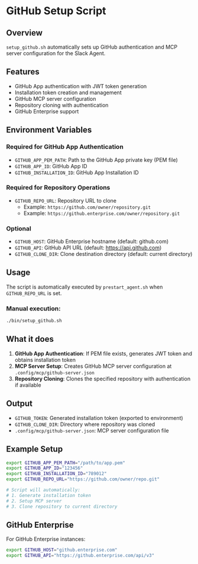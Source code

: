 # GitHub Setup Script

## Overview

`setup_github.sh` automatically sets up GitHub authentication and MCP server configuration for the Slack Agent.

## Features

- GitHub App authentication with JWT token generation
- Installation token creation and management
- GitHub MCP server configuration
- Repository cloning with authentication
- GitHub Enterprise support

## Environment Variables

### Required for GitHub App Authentication
- `GITHUB_APP_PEM_PATH`: Path to the GitHub App private key (PEM file)
- `GITHUB_APP_ID`: GitHub App ID
- `GITHUB_INSTALLATION_ID`: GitHub App Installation ID

### Required for Repository Operations
- `GITHUB_REPO_URL`: Repository URL to clone
  - Example: `https://github.com/owner/repository.git`
  - Example: `https://github.enterprise.com/owner/repository.git`

### Optional
- `GITHUB_HOST`: GitHub Enterprise hostname (default: github.com)
- `GITHUB_API`: GitHub API URL (default: https://api.github.com)
- `GITHUB_CLONE_DIR`: Clone destination directory (default: current directory)

## Usage

The script is automatically executed by `prestart_agent.sh` when `GITHUB_REPO_URL` is set.

### Manual execution:
```bash
./bin/setup_github.sh
```

## What it does

1. **GitHub App Authentication**: If PEM file exists, generates JWT token and obtains installation token
2. **MCP Server Setup**: Creates GitHub MCP server configuration at `.config/mcp/github-server.json`
3. **Repository Cloning**: Clones the specified repository with authentication if available

## Output

- `GITHUB_TOKEN`: Generated installation token (exported to environment)
- `GITHUB_CLONE_DIR`: Directory where repository was cloned
- `.config/mcp/github-server.json`: MCP server configuration file

## Example Setup

```bash
export GITHUB_APP_PEM_PATH="/path/to/app.pem"
export GITHUB_APP_ID="123456"
export GITHUB_INSTALLATION_ID="789012"
export GITHUB_REPO_URL="https://github.com/owner/repo.git"

# Script will automatically:
# 1. Generate installation token
# 2. Setup MCP server
# 3. Clone repository to current directory
```

## GitHub Enterprise

For GitHub Enterprise instances:

```bash
export GITHUB_HOST="github.enterprise.com"
export GITHUB_API="https://github.enterprise.com/api/v3"
```
